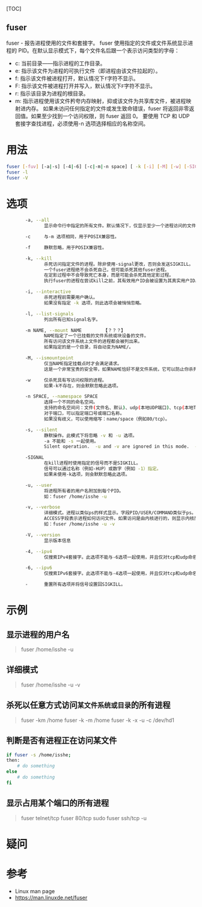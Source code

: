[TOC]

fuser
---

fuser - 报告进程使用的文件和套接字。
fuser 使用指定的文件或文件系统显示进程的 PID。在默认显示模式下，每个文件名后跟一个表示访问类型的字母：
* c: 当前目录——指示进程的工作目录。
* e: 指示该文件为进程的可执行文件（即进程由该文件拉起的）。
* f: 指示该文件被进程打开，默认情况下`f`字符不显示。
* F: 指示该文件被进程打开并写入，默认情况下`F`字符不显示。
* r: 指示该目录为进程的根目录。
* m: 指示进程使用该文件矜夸内存映射，抑或该文件为共享库文件，被进程映射进内存。
如果未访问任何指定的文件或发生致命错误，fuser 将返回非零返回值。如果至少找到一个访问权限，则 fuser 返回 0。
要使用 TCP 和 UDP 套接字查找进程，必须使用-n 选项选择相应的名称空间。

# 用法
```bash
fuser [-fuv] [-a|-s] [-4|-6] [-c|-m|-n space] [ -k [-i] [-M] [-w] [-SIGNAL] ] name ...
fuser -l
fuser -V
```

# 选项
```bash
       -a, --all
              显示命令行中指定的所有文件。默认情况下，仅显示至少一个进程访问的文件。

       -c     与-m 选项相同，用于POSIX兼容性。

       -f     静默忽略，用于POSIX兼容性。

       -k, --kill
              杀死访问指定文件的进程。除非使用-signal更改，否则会发送SIGKILL。
              一个fuser进程绝不会杀死自己，但可能杀死其他fuser进程。
              在定影过程中不会导致死亡本身，而是可能会杀死其他定影过程。
              执行fuser的进程在尝试kill之前，其有效用户ID会被设置为其真实用户ID。【？？？】

       -i, --interactive
              杀死进程前需要用户确认。
              如果没有指定 -k 选项，则此选项会被悄悄忽略。

       -l, --list-signals
              列出所有已知signal名字。

       -m NAME, --mount NAME        【？？？】
              NAME指定了一个已挂载的文件系统或块设备的文件。
              所有访问该文件系统上文件的进程都会被列出来。
              如果指定的是一个目录，将自动变为NAME/。

       -M, --ismountpoint
              仅当NAME指定挂载点时才会满足请求。
              这是一个非常宝贵的安全带，如果NAME恰好不是文件系统，它可以防止你杀死机器。

       -w     仅杀死具有写访问权限的进程。 
              如果-k不存在，则会默默忽略此选项。

       -n SPACE, --namespace SPACE
              选择一个不同的命名空间。
              支持的命名空间问：文件(文件名、默认)、udp(本地UDP端口)、tcp(本地TCP端口)。
              对于端口，可以指定端口号或端口名称。
              如果没有歧义，可以使用缩写：name/space（例如80/tcp）。

       -s, --silent
              静默操作。此模式下将忽略 -v 和 -u 选项。
              -a 不能和 -s 一起使用。
              Silent operation.  -u and -v are ignored in this mode.  -a must not be used with -s.

       -SIGNAL
              在kill进程时使用指定的信号而不是SIGKILL。
              信号可以通过名称（例如-HUP）或数字（例如 -1）指定。
              如果未使用-k选项，则会默默忽略此选项。

       -u, --user
              将进程所有者的用户名附加到每个PID。
              如：fuser /home/isshe -u

       -v, --verbose
              详细模式。进程以类似ps的样式显示。字段PID/USER/COMMAND类似于ps。
              ACCESS字段表示进程如何访问文件。如果访问是由内核进行的，则显示内核而不是PID。
              如：fuser /home/isshe -u -v

       -V, --version
              显示版本信息

       -4, --ipv4
              仅搜索IPv4套接字。此选项不能与-6选项一起使用，并且仅对tcp和udp命名空间有效。

       -6, --ipv6
              仅搜索IPv6套接字。此选项不能与-4选项一起使用，并且仅对tcp和udp命名空间有效。

       -      重置所有选项并将信号设置回SIGKILL。
```

# 示例
## 显示进程的用户名
> fuser /home/isshe -u

## 详细模式
> fuser /home/isshe -u -v

## 杀死以任意方式访问`某文件系统或目录`的所有进程
> fuser -km /home
> fuser -k -m /home
> fuser -k -x -u -c /dev/hd1 
> 

## 判断是否有进程正在访问某文件
```bash
if fuser -s /home/isshe;
then:
    # do something
else
    # do something
fi
```

## 显示占用某个端口的所有进程
> fuser telnet/tcp
> fuser 80/tcp
> sudo fuser ssh/tcp -u

# 疑问

# 参考
* Linux man page
* https://man.linuxde.net/fuser